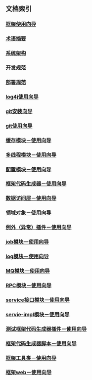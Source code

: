 ## 文档索引
### [框架使用向导](doc/user_guide.MD)
### [术语摘要](doc/term-summary.md)
### [系统架构](doc/design/README.MD)
### [开发规范](doc/规范相关文档/README.md)
### [部署规范](doc/规范相关文档/deploy.md)
### [log4j使用向导](doc/规范相关文档/log4e/README.md)
### [git安装向导](doc/规范相关文档/gitlab-install.md)
### [git使用向导](doc/规范相关文档/git_user_manual.md)
### [缓存模块－使用向导](tower-cache/README.MD)
### [多线程模块－使用向导](tower-concurrent/README.MD)
### [配置模块－使用向导](tower-config/README.MD)
### [框架代码生成器－使用向导](tower-config-maven-plugin/README.MD)
### [数据访问层－使用向导](tower-dao/README.MD)
### [领域对象－使用向导](tower-domain/README.MD)
### [例外（异常）插件－使用向导](tower-exception-gen-maven-plugin/README.MD)
### [job模块－使用向导](tower-job/README.MD)
### [log模块－使用向导](tower-log/README.MD)
### [MQ模块－使用向导](tower-job/README.MD)
### [RPC模块－使用向导](tower-rpc/README.MD)
### [service接口模块－使用向导](tower-service/README.MD)
### [servie-impl模块－使用向导](tower-service-impl/README.MD)
### [测试框架代码生成器插件－使用向导](tower-test-maven-plgin/README.MD)
### [框架代码生成器脚本－使用向导](tower-tools/README.MD)
### [框架工具类－使用向导](tower-util/README.MD)
### [框架web－使用向导](tower-util/README.MD)